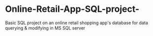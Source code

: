 # Online-Retail-App-SQL-project-
Basic SQL project on an online retail shopping app's database for data querying &amp; modifying in MS SQL server
